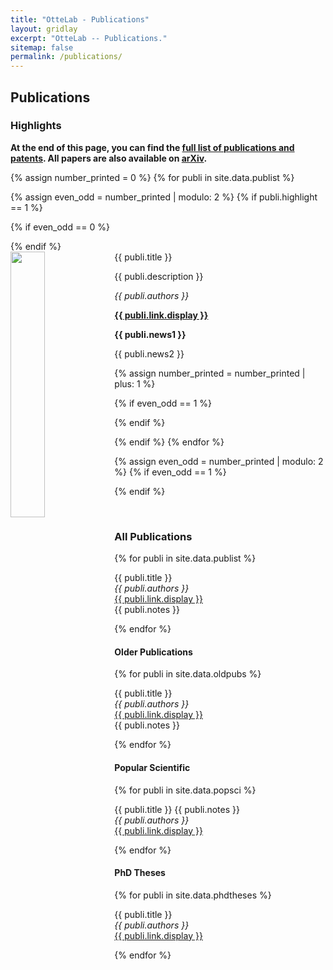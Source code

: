 ```yaml
---
title: "OtteLab - Publications"
layout: gridlay
excerpt: "OtteLab -- Publications."
sitemap: false
permalink: /publications/
---
```



## Publications

### Highlights

**At the end of this page, you can find the [full list of publications and patents](#full-list-of-publications). All papers are also available on [arXiv](https://arxiv.org/search/?searchtype=author&query=Allan%2C+M+P).**

{% assign number_printed = 0 %}
{% for publi in site.data.publist %}

{% assign even_odd = number_printed | modulo: 2 %}
{% if publi.highlight == 1 %}

{% if even_odd == 0 %}
<div class="row">
{% endif %}

<div class="col-sm-6 clearfix">
 <div class="well">
  <pubtit>{{ publi.title }}</pubtit>
  <img src="{{ site.url }}{{ site.baseurl }}/images/pubpic/{{ publi.image }}" class="img-responsive" width="33%" style="float: left" />
  <p>{{ publi.description }}</p>
  <p><em>{{ publi.authors }}</em></p>
  <p><strong><a href="{{ publi.link.url }}">{{ publi.link.display }}</a></strong></p>
  <p class="text-danger"><strong> {{ publi.news1 }}</strong></p>
  <p> {{ publi.news2 }}</p>
 </div>
</div>

{% assign number_printed = number_printed | plus: 1 %}

{% if even_odd == 1 %}
</div>
{% endif %}

{% endif %}
{% endfor %}

{% assign even_odd = number_printed | modulo: 2 %}
{% if even_odd == 1 %}
</div>
{% endif %}

<p> &nbsp; </p>

<!--
### Patents
<em>Milan P Allan, S Gröblacher, RA Norte, M Leeuwenhoek</em><br />Novel atomic force microscopy probes with phononic crystals<br /> PCT/NL20-20/050797 (2020)

<em>Milan P Allan</em><br /> Methods of manufacturing superconductor and phononic elements <br /> <a href="https://patents.google.com/patent/US10439125B2/en?inventor=Milan+ALLAN&oq=inventor:(Milan+ALLAN)">US10439125B2 (2016)</a>
-->

### All Publications

{% for publi in site.data.publist %}

  {{ publi.title }} <br />
  <i>{{ publi.authors }}</i> <br /><a href="{{ publi.link.url }}">{{ publi.link.display }}</a><br />
  {{ publi.notes }}

{% endfor %}
<br />

#### Older Publications

{% for publi in site.data.oldpubs %}

  {{ publi.title }} <br />
  <i>{{ publi.authors }}</i> <br /><a href="{{ publi.link.url }}">{{ publi.link.display }}</a><br />
  {{ publi.notes }}

{% endfor %}
<br />

#### Popular Scientific

{% for publi in site.data.popsci %}

  {{ publi.title }} {{ publi.notes }} <br />
  <i>{{ publi.authors }}</i> <br />
  <a href="{{ publi.link.url }}">{{ publi.link.display }}</a>

{% endfor %}
<br />

#### PhD Theses

{% for publi in site.data.phdtheses %}

  {{ publi.title }} <br />
  <i>{{ publi.authors }}</i> <br />
  <a href="{{ publi.link.url }}">{{ publi.link.display }}</a>

{% endfor %}
<br />
